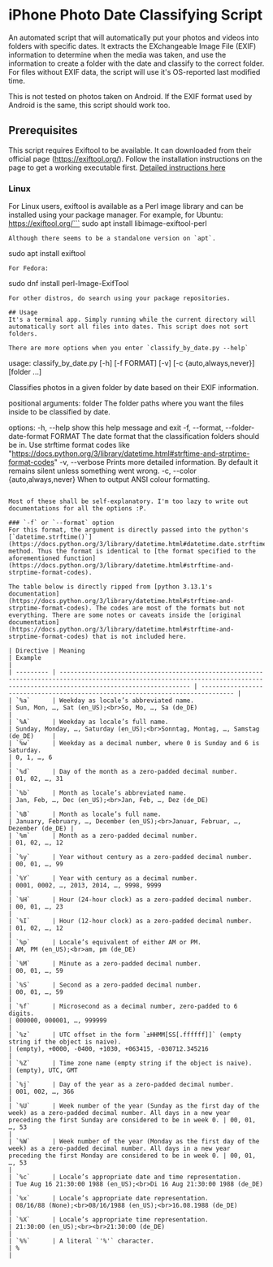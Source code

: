 # iPhone Photo Date Classifying Script
An automated script that will automatically put your photos and videos into folders with specific dates. It extracts the EXchangeable Image File (EXIF) information to determine when the media was taken, and use the information to create a folder with the date and classify to the correct folder. For files without EXIF data, the script will use it's OS-reported last modified time.

This is not tested on photos taken on Android. If the EXIF format used by Android is the same, this script should work too.
## Prerequisites
This script requires Exiftool to be available. It can downloaded from their official page (https://exiftool.org/). Follow the installation instructions on the page to get a working executable first. [Detailed instructions here](https://exiftool.org/install.html)
### Linux
For Linux users, exiftool is available as a Perl image library and can be installed using your package manager. For example, for Ubuntu:
https://exiftool.org/```
sudo apt install libimage-exiftool-perl
```
Although there seems to be a standalone version on `apt`.
```
sudo apt install exiftool
```
For Fedora:
```
sudo dnf install perl-Image-ExifTool
```
For other distros, do search using your package repositories.

## Usage
It's a terminal app. Simply running while the current directory will automatically sort all files into dates. This script does not sort folders.

There are more options when you enter `classify_by_date.py --help`
```
usage: classify_by_date.py [-h] [-f FORMAT] [-v] [-c {auto,always,never}] [folder ...]

Classifies photos in a given folder by date based on their EXIF information.

positional arguments:
  folder                The folder paths where you want the files inside to be classified by date.

options:
  -h, --help            show this help message and exit
  -f, --format, --folder-date-format FORMAT
                        The date format that the classification folders should be in. Use strftime format codes like
                        "https://docs.python.org/3/library/datetime.html#strftime-and-strptime-format-codes"
  -v, --verbose         Prints more detailed information. By default it remains silent unless something went wrong.
  -c, --color {auto,always,never}
                        When to output ANSI colour formatting.
```

Most of these shall be self-explanatory. I'm too lazy to write out documentations for all the options :P.

### `-f` or `--format` option
For this format, the argument is directly passed into the python's [`datetime.strftime()`](https://docs.python.org/3/library/datetime.html#datetime.date.strftime) method. Thus the format is identical to [the format specified to the aforementioned function](https://docs.python.org/3/library/datetime.html#strftime-and-strptime-format-codes).

The table below is directly ripped from [python 3.13.1's documentation](https://docs.python.org/3/library/datetime.html#strftime-and-strptime-format-codes). The codes are most of the formats but not everything. There are some notes or caveats inside the [original documentation](https://docs.python.org/3/library/datetime.html#strftime-and-strptime-format-codes) that is not included here.

| Directive | Meaning                                                                                                                                                                          | Example                                                                         |
| --------- | -------------------------------------------------------------------------------------------------------------------------------------------------------------------------------- | ------------------------------------------------------------------------------- |
| `%a`      | Weekday as locale’s abbreviated name.                                                                                                                                            | Sun, Mon, …, Sat (en_US);<br>So, Mo, …, Sa (de_DE)                              |
| `%A`      | Weekday as locale’s full name.                                                                                                                                                   | Sunday, Monday, …, Saturday (en_US);<br>Sonntag, Montag, …, Samstag (de_DE)     |
| `%w`      | Weekday as a decimal number, where 0 is Sunday and 6 is Saturday.                                                                                                                | 0, 1, …, 6                                                                      |
| `%d`      | Day of the month as a zero-padded decimal number.                                                                                                                                | 01, 02, …, 31                                                                   |
| `%b`      | Month as locale’s abbreviated name.                                                                                                                                              | Jan, Feb, …, Dec (en_US);<br>Jan, Feb, …, Dez (de_DE)                           |
| `%B`      | Month as locale’s full name.                                                                                                                                                     | January, February, …, December (en_US);<br>Januar, Februar, …, Dezember (de_DE) |
| `%m`      | Month as a zero-padded decimal number.                                                                                                                                           | 01, 02, …, 12                                                                   |
| `%y`      | Year without century as a zero-padded decimal number.                                                                                                                            | 00, 01, …, 99                                                                   |
| `%Y`      | Year with century as a decimal number.                                                                                                                                           | 0001, 0002, …, 2013, 2014, …, 9998, 9999                                        |
| `%H`      | Hour (24-hour clock) as a zero-padded decimal number.                                                                                                                            | 00, 01, …, 23                                                                   |
| `%I`      | Hour (12-hour clock) as a zero-padded decimal number.                                                                                                                            | 01, 02, …, 12                                                                   |
| `%p`      | Locale’s equivalent of either AM or PM.                                                                                                                                          | AM, PM (en_US);<br>am, pm (de_DE)                                               |
| `%M`      | Minute as a zero-padded decimal number.                                                                                                                                          | 00, 01, …, 59                                                                   |
| `%S`      | Second as a zero-padded decimal number.                                                                                                                                          | 00, 01, …, 59                                                                   |
| `%f`      | Microsecond as a decimal number, zero-padded to 6 digits.                                                                                                                        | 000000, 000001, …, 999999                                                       |
| `%z`      | UTC offset in the form `±HHMM[SS[.ffffff]]` (empty string if the object is naive).                                                                                               | (empty), +0000, -0400, +1030, +063415, -030712.345216                           |
| `%Z`      | Time zone name (empty string if the object is naive).                                                                                                                            | (empty), UTC, GMT                                                               |
| `%j`      | Day of the year as a zero-padded decimal number.                                                                                                                                 | 001, 002, …, 366                                                                |
| `%U`      | Week number of the year (Sunday as the first day of the week) as a zero-padded decimal number. All days in a new year preceding the first Sunday are considered to be in week 0. | 00, 01, …, 53                                                                   |
| `%W`      | Week number of the year (Monday as the first day of the week) as a zero-padded decimal number. All days in a new year preceding the first Monday are considered to be in week 0. | 00, 01, …, 53                                                                   |
| `%c`      | Locale’s appropriate date and time representation.                                                                                                                               | Tue Aug 16 21:30:00 1988 (en_US);<br>Di 16 Aug 21:30:00 1988 (de_DE)            |
| `%x`      | Locale’s appropriate date representation.                                                                                                                                        | 08/16/88 (None);<br>08/16/1988 (en_US);<br>16.08.1988 (de_DE)                   |
| `%X`      | Locale’s appropriate time representation.                                                                                                                                        | 21:30:00 (en_US);<br><br>21:30:00 (de_DE)                                       |
| `%%`      | A literal `'%'` character.                                                                                                                                                       | %                                                                               |
